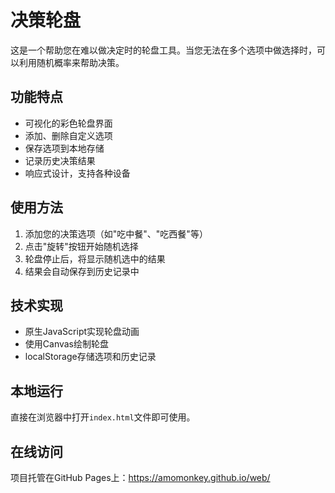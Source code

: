 # 决策轮盘

这是一个帮助您在难以做决定时的轮盘工具。当您无法在多个选项中做选择时，可以利用随机概率来帮助决策。

## 功能特点

- 可视化的彩色轮盘界面
- 添加、删除自定义选项
- 保存选项到本地存储
- 记录历史决策结果
- 响应式设计，支持各种设备

## 使用方法

1. 添加您的决策选项（如"吃中餐"、"吃西餐"等）
2. 点击"旋转"按钮开始随机选择
3. 轮盘停止后，将显示随机选中的结果
4. 结果会自动保存到历史记录中

## 技术实现

- 原生JavaScript实现轮盘动画
- 使用Canvas绘制轮盘
- localStorage存储选项和历史记录

## 本地运行

直接在浏览器中打开`index.html`文件即可使用。

## 在线访问

项目托管在GitHub Pages上：https://amomonkey.github.io/web/
